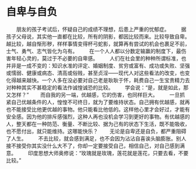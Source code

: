 # 自卑与自负
　　朋友的孩子考试后，怀疑自己的成绩不理想，后患上严重的忧郁症。 
　　据孩子父母说，其实他一直都在比较，所有的阴影，都因比较而来。比较导致自卑。越比较，越自惭形秽，样样事情变得杯弓蛇影，就算再有尝试的机会也裹足不前，士气、勇气、志气皆化为乌有。 
　　在一个人人都以分数定输赢的制度下，最伤害年轻心灵的，莫过于不必要的自卑感。 
　　人们在社会里的种种所谓标准，也并非是一成不变的：知识水准的评定、婚姻制度、贫穷或富有、成功或失败、坚强或懦弱、健康或病态、清高或俗贱，甚至贞淫——现代人对这些看法的改变，也变化得越来越快。一个人多在没必要对自己老是耿耿于怀，耗费自己一生宝贵精力去对种种其实不甚稳定的看法作诚惶诚恐的比较。 
　　学会说：“是，就是如此，那又怎样？” 
　　而自我的另一端，优越感，它的伤害，也同样巨大。 
　　一旦抓紧自己优越条件的人，惶惶不可终日，就为了要维持状态。自己拥有优越感，就再也不能接受比他更优越的事物。他只能看比他低的。这样他心里才会好过，才能有安全感。因为他的排斥感强烈，这种人再也没机会学习到更好的事物。有优越感的人，整天都在一种防范、衡量、不断比较、据为己有的状态下生活，既不能吸收，也不愿付出，就只能维持。这哪能快乐？ 
　　无论是自卑还是自负，都严重阻碍了人生。 
　　不去比较，就会感到满足，也不会因为沾沾自喜诶头脑膨胀。别人接不接受你其实没什么大不了，你却一定要接受自己，相信自己，对自己感到满意。 
　　印度思想大师奥修说：“玫瑰就是玫瑰，莲花就是莲花，只要去看，不要比较。”
 